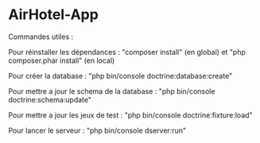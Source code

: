 # AirHotel-App

Commandes utiles :

Pour réinstaller les dépendances : "composer install" (en global) et "php composer.phar install" (en local)

Pour créer la database : "php bin/console doctrine:database:create"

Pour mettre a jour le schema de la database : "php bin/console doctrine:schema:update"

Pour mettre a jour les jeux de test : "php bin/console doctrine:fixture:load"

Pour lancer le serveur : "php bin/console dserver:run"
